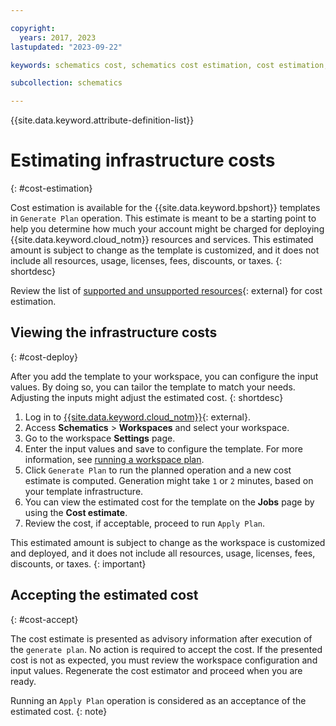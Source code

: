 ```yaml
---

copyright:
  years: 2017, 2023
lastupdated: "2023-09-22"

keywords: schematics cost, schematics cost estimation, cost estimation, cost, cost-estimation

subcollection: schematics

---
```



{{site.data.keyword.attribute-definition-list}}

# Estimating infrastructure costs
{: #cost-estimation}

Cost estimation is available for the {{site.data.keyword.bpshort}} templates in `Generate Plan` operation. This estimate is meant to be a starting point to help you determine how much your account might be charged for deploying {{site.data.keyword.cloud_notm}} resources and services. This estimated amount is subject to change as the template is customized, and it does not include all resources, usage, licenses, fees, discounts, or taxes. 
{: shortdesc}

Review the list of [supported and unsupported resources](https://github.com/IBM-Cloud/terraform-cost-estimator/blob/main/supportedResources.md#common-asumptions-taken){: external} for cost estimation.   

## Viewing the infrastructure costs
{: #cost-deploy}

After you add the template to your workspace, you can configure the input values. By doing so, you can tailor the template to match your needs. Adjusting the inputs might adjust the estimated cost.
{: shortdesc}

1. Log in to [{{site.data.keyword.cloud_notm}}](https://cloud.ibm.com/){: external}.
2. Access **Schematics** > **Workspaces** and select your workspace.
3. Go to the workspace **Settings** page.
4. Enter the input values and save to configure the template. For more information, see [running a workspace plan](/docs/schematics?topic=schematics-sch-plan-wk).
5. Click `Generate Plan` to run the planned operation and a new cost estimate is computed. Generation might take `1` or `2` minutes, based on your template infrastructure. 
6. You can view the estimated cost for the template on the **Jobs** page by using the **Cost estimate**.
7. Review the cost, if acceptable, proceed to run `Apply Plan`.

This estimated amount is subject to change as the workspace is customized and deployed, and it does not include all resources, usage, licenses, fees, discounts, or taxes.
{: important}

## Accepting the estimated cost 
{: #cost-accept}

The cost estimate is presented as advisory information after execution of the `generate plan`. No action is required to accept the cost. If the presented cost is not as expected, you must review the workspace configuration and input values. Regenerate the cost estimator and proceed when you are ready.

Running an `Apply Plan` operation is considered as an acceptance of the estimated cost.
{: note}
